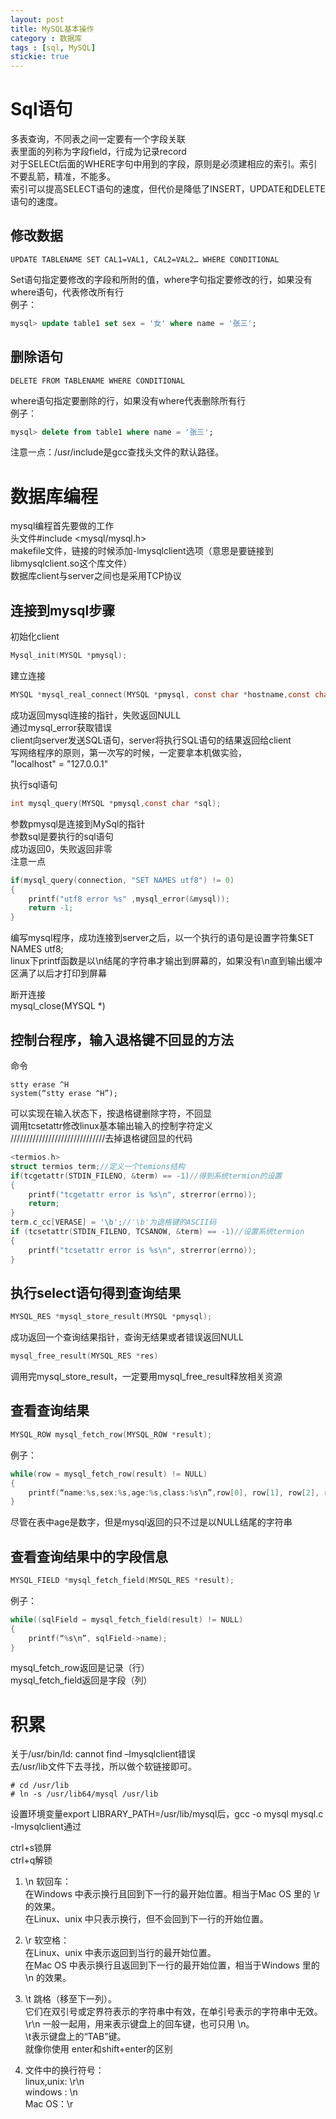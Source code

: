 ```yaml
---
layout: post
title: MySQL基本操作
category : 数据库
tags : [sql, MySQL]
stickie: true
---
```



Sql语句
===

多表查询，不同表之间一定要有一个字段关联  
表里面的列称为字段field，行成为记录record  
对于SELECt后面的WHERE字句中用到的字段，原则是必须建相应的索引。索引不要乱箭，精准，不能多。  
索引可以提高SELECT语句的速度，但代价是降低了INSERT，UPDATE和DELETE语句的速度。



修改数据
---
```shell
UPDATE TABLENAME SET CAL1=VAL1, CAL2=VAL2… WHERE CONDITIONAL
```
Set语句指定要修改的字段和所附的值，where字句指定要修改的行，如果没有where语句，代表修改所有行  
例子：

```sql
mysql> update table1 set sex = '女' where name = '张三';
```


删除语句
---
```shell
DELETE FROM TABLENAME WHERE CONDITIONAL
```
where语句指定要删除的行，如果没有where代表删除所有行  
例子：

```sql
mysql> delete from table1 where name = '张三';
```
注意一点：/usr/include是gcc查找头文件的默认路径。



数据库编程
===

mysql编程首先要做的工作  
头文件#include <mysql/mysql.h>  
makefile文件，链接的时候添加-lmysqlclient选项（意思是要链接到libmysqlclient.so这个库文件）  
数据库client与server之间也是采用TCP协议



连接到mysql步骤
---

初始化client

```c
Mysql_init(MYSQL *pmysql);
```

建立连接

```c
MYSQL *mysql_real_connect(MYSQL *pmysql, const char *hostname,const char *usename,const char *passed, const char *dbname, 0,0,0);
```
成功返回mysql连接的指针，失败返回NULL  
通过mysql_error获取错误  
client向server发送SQL语句，server将执行SQL语句的结果返回给client  
写网络程序的原则，第一次写的时候，一定要拿本机做实验，  
"localhost" = "127.0.0.1"

执行sql语句  

```c
int mysql_query(MYSQL *pmysql,const char *sql);
```
参数pmysql是连接到MySql的指针  
参数sql是要执行的sql语句  
成功返回0，失败返回非零  
注意一点  

```c
if(mysql_query(connection, "SET NAMES utf8") != 0)
{
	printf("utf8 error %s" ,mysql_error(&mysql));
	return -1;
}
```
编写mysql程序，成功连接到server之后，以一个执行的语句是设置字符集SET NAMES utf8;  
linux下printf函数是以\n结尾的字符串才输出到屏幕的，如果没有\n直到输出缓冲区满了以后才打印到屏幕

断开连接  
mysql_close(MYSQL *)



控制台程序，输入退格键不回显的方法
---
命令

```shell
stty erase ^H
system(“stty erase ^H”);
```
可以实现在输入状态下，按退格键删除字符，不回显  
调用tcsetattr修改linux基本输出输入的控制字符定义  
//////////////////////////////去掉退格键回显的代码

```c
<termios.h>
struct termios term;//定义一个temions结构
if(tcgetattr(STDIN_FILENO, &term) == -1)//得到系统termion的设置
{
	printf("tcgetattr error is %s\n", strerror(errno));
	return;
}
term.c_cc[VERASE] = '\b';//'\b'为退格键的ASCII码
if (tcsetattr(STDIN_FILENO, TCSANOW, &term) == -1)//设置系统termion
{
	printf("tcsetattr error is %s\n", strerror(errno));
}
```


执行select语句得到查询结果
---
```c
MYSQL_RES *mysql_store_result(MYSQL *pmysql);
```
成功返回一个查询结果指针，查询无结果或者错误返回NULL  

```c
mysql_free_result(MYSQL_RES *res)
```
调用完mysql_store_result，一定要用mysql_free_result释放相关资源


查看查询结果
---
```c
MYSQL_ROW mysql_fetch_row(MYSQL_ROW *result);
```
例子：

```c
while(row = mysql_fetch_row(result) != NULL)
{
	printf(“name:%s,sex:%s,age:%s,class:%s\n”,row[0], row[1], row[2], row[3]);
} 
```
尽管在表中age是数字，但是mysql返回的只不过是以NULL结尾的字符串


查看查询结果中的字段信息
---
```c
MYSQL_FIELD *mysql_fetch_field(MYSQL_RES *result);
```
例子：

```c
while((sqlField = mysql_fetch_field(result) != NULL)
{
	printf(“%s\n”, sqlField->name);
}
```

mysql_fetch_row返回是记录（行）  
mysql_fetch_field返回是字段（列）


积累
===

关于/usr/bin/ld: cannot find –lmysqlclient错误  
去/usr/lib文件下去寻找，所以做个软链接即可。  

```
# cd /usr/lib
# ln -s /usr/lib64/mysql /usr/lib
```
设置环境变量export LIBRARY_PATH=/usr/lib/mysql后，gcc -o mysql mysql.c -lmysqlclient通过

ctrl+s锁屏  
ctrl+q解锁

1.  \n 软回车：  
在Windows 中表示换行且回到下一行的最开始位置。相当于Mac OS 里的 \r 的效果。  
在Linux、unix 中只表示换行，但不会回到下一行的开始位置。

2.  \r 软空格：  
在Linux、unix 中表示返回到当行的最开始位置。  
在Mac OS 中表示换行且返回到下一行的最开始位置，相当于Windows 里的 \n 的效果。
 
3.  \t 跳格（移至下一列）。  
它们在双引号或定界符表示的字符串中有效，在单引号表示的字符串中无效。  
\r\n 一般一起用，用来表示键盘上的回车键，也可只用 \n。  
\t表示键盘上的“TAB”键。  
就像你使用 enter和shift+enter的区别
 
4.  文件中的换行符号：  
linux,unix: \r\n  
windows : \n  
Mac OS：\r

